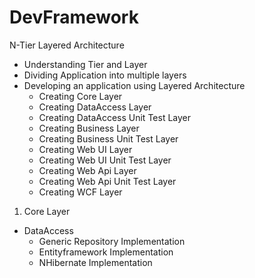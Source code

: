 # DevFramework
N-Tier Layered Architecture
- Understanding Tier and Layer
- Dividing Application into multiple layers
- Developing an application using Layered Architecture
  - Creating Core Layer
  - Creating DataAccess Layer
  - Creating DataAccess Unit Test Layer
  - Creating Business Layer
  - Creating Business Unit Test Layer
  - Creating Web UI Layer
  - Creating Web UI Unit Test Layer
  - Creating Web Api Layer
  - Creating Web Api Unit Test Layer
  - Creating WCF Layer
  
1. Core Layer

- DataAccess
   - Generic Repository Implementation
   - Entityframework Implementation
   - NHibernate Implementation
